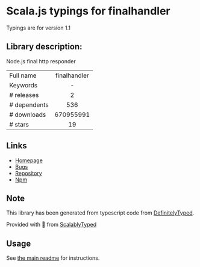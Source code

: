 
# Scala.js typings for finalhandler

Typings are for version 1.1

## Library description:
Node.js final http responder

|                    |                 |
| ------------------ | :-------------: |
| Full name          | finalhandler |
| Keywords           | - |
| # releases         | 2 |
| # dependents       | 536 |
| # downloads        | 670955991 |
| # stars            | 19 |

## Links
- [Homepage](https://github.com/pillarjs/finalhandler#readme)
- [Bugs](https://github.com/pillarjs/finalhandler/issues)
- [Repository](https://github.com/pillarjs/finalhandler)
- [Npm](https://www.npmjs.com/package/finalhandler)
    


## Note
This library has been generated from typescript code from [DefinitelyTyped](https://definitelytyped.org).

Provided with :purple_heart: from [ScalablyTyped](https://github.com/oyvindberg/ScalablyTyped)

## Usage
See [the main readme](../../readme.md) for instructions.


